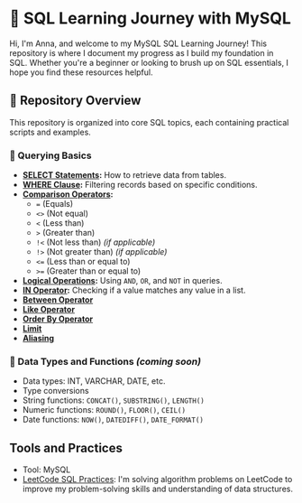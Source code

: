 # 🌱 SQL Learning Journey with MySQL

Hi, I'm Anna, and welcome to my MySQL SQL Learning Journey! This repository is where I document my progress as I build my foundation in SQL. Whether you're a beginner or looking to brush up on SQL essentials, I hope you find these resources helpful.


## 🧾 Repository Overview

This repository is organized into core SQL topics, each containing practical scripts and examples.

### 📌 Querying Basics

- **[SELECT Statements](https://github.com/sxnbx/SQL-Learning-Journey/blob/74ab83776999e9f01390121d1f3e3524c5e51c04/sql_learning/Querying%20Basics/select_statements.md):** How to retrieve data from tables.
- **[WHERE Clause]([sql_learning/WHERE_clause](https://github.com/sxnbx/SQL-Learning-Journey/blob/d1dcc25b2422d8b88548f4609a7bda4e6bc381b4/sql_learning/Querying%20Basics/WHERE_clause.md)):** Filtering records based on specific conditions.
- **[Comparison Operators]([sql_learning/comparison_operators](https://github.com/sxnbx/SQL-Learning-Journey/blob/d1dcc25b2422d8b88548f4609a7bda4e6bc381b4/sql_learning/Querying%20Basics/comparison_operators.md)):**
  - `=` (Equals)
  - `<>` (Not equal)
  - `<` (Less than)
  - `>` (Greater than)
  - `!<` (Not less than) *(if applicable)*
  - `!>` (Not greater than) *(if applicable)*
  - `<=` (Less than or equal to)
  - `>=` (Greater than or equal to)
- **[Logical Operations](https://github.com/sxnbx/SQL-Learning-Journey/blob/d1dcc25b2422d8b88548f4609a7bda4e6bc381b4/sql_learning/Querying%20Basics/logical_operators.md):** Using `AND`, `OR`, and `NOT` in queries.
- **[IN Operator]([sql_learning/in_operator](https://github.com/sxnbx/SQL-Learning-Journey/blob/d1dcc25b2422d8b88548f4609a7bda4e6bc381b4/sql_learning/Querying%20Basics/IN_operator.md)):** Checking if a value matches any value in a list.
- **[Between Operator](https://github.com/sxnbx/SQL-Learning-Journey/blob/d1dcc25b2422d8b88548f4609a7bda4e6bc381b4/sql_learning/Querying%20Basics/Between_Operator.md)**
- **[Like Operator](https://github.com/sxnbx/SQL-Learning-Journey/blob/d1dcc25b2422d8b88548f4609a7bda4e6bc381b4/sql_learning/Querying%20Basics/LIKE_Operator.md)**
- **[Order By Operator](https://github.com/sxnbx/SQL-Learning-Journey/blob/d1dcc25b2422d8b88548f4609a7bda4e6bc381b4/sql_learning/Querying%20Basics/Order_By_Operator.md)**
- **[Limit](https://github.com/sxnbx/SQL-Learning-Journey/blob/d1dcc25b2422d8b88548f4609a7bda4e6bc381b4/sql_learning/Querying%20Basics/LIMIT_Clause.md)**
- **[Aliasing](https://github.com/sxnbx/SQL-Learning-Journey/blob/d1dcc25b2422d8b88548f4609a7bda4e6bc381b4/sql_learning/Querying%20Basics/Aliasing.md)**

### 📌 Data Types and Functions *(coming soon)*

- Data types: INT, VARCHAR, DATE, etc.
- Type conversions
- String functions: `CONCAT()`, `SUBSTRING()`, `LENGTH()`
- Numeric functions: `ROUND()`, `FLOOR()`, `CEIL()`
- Date functions: `NOW()`, `DATEDIFF()`, `DATE_FORMAT()`


## Tools and Practices
-  Tool: MySQL  
- [LeetCode SQL Practices](./SQL%20LeetCode%20Challenges/): I'm solving algorithm problems on LeetCode to improve my problem-solving skills and understanding of data structures.
